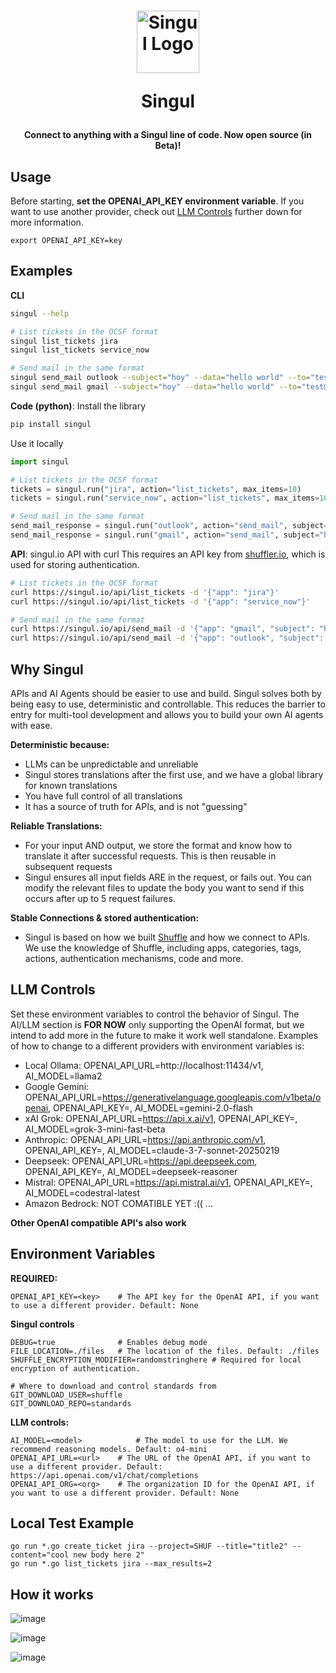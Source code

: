 <h1 align="center">

[<img src="https://shuffler.io/images/logos/singul.svg" alt="Singul Logo" width="100"/>](https://singul.io)

Singul

</h1>
<h4 align="center">
Connect to anything with a Singul line of code. Now open source (in Beta)!
</h4>

## Usage
Before starting, **set the OPENAI_API_KEY environment variable**. If you want to use another provider, check out [LLM Controls](#llm-controls) further down for more information.

```
export OPENAI_API_KEY=key
```

## Examples
**CLI**
```bash
singul --help

# List tickets in the OCSF format
singul list_tickets jira 
singul list_tickets service_now 

# Send mail in the same format
singul send_mail outlook --subject="hoy" --data="hello world" --to="test@example.com"
singul send_mail gmail --subject="hoy" --data="hello world" --to="test@example.com"
```

**Code (python)**:
Install the library
```bash
pip install singul
```

Use it locally
```python
import singul

# List tickets in the OCSF format
tickets = singul.run("jira", action="list_tickets", max_items=10)
tickets = singul.run("service_now", action="list_tickets", max_items=10)

# Send mail in the same format
send_mail_response = singul.run("outlook", action="send_mail", subject="hoy", data="hello world" to="test@example.com")
send_mail_response = singul.run("gmail", action="send_mail", subject="hoy", data="hello world" to="test@example.com")
```

**API**: singul.io API with curl
This requires an API key from [shuffler.io](https://shuffler.io/register), which is used for storing authentication. 

```bash
# List tickets in the OCSF format
curl https://singul.io/api/list_tickets -d '{"app": "jira"}'
curl https://singul.io/api/list_tickets -d '{"app": "service_now"}'

# Send mail in the same format
curl https://singul.io/api/send_mail -d '{"app": "gmail", "subject": "hoy", data="hello world", to="test@example.com"}'
curl https://singul.io/api/send_mail -d '{"app": "outlook", "subject": "hoy", data="hello world", to="test@example.com"}'
```

## Why Singul
APIs and AI Agents should be easier to use and build. Singul solves both by being easy to use, deterministic and controllable. This reduces the barrier to entry for multi-tool development and allows you to build your own AI agents with ease. 

**Deterministic because:**
- LLMs can be unpredictable and unreliable
- Singul stores translations after the first use, and we have a global library for known translations
- You have full control of all translations
- It has a source of truth for APIs, and is not "guessing"

**Reliable Translations:**
- For your input AND output, we store the format and know how to translate it after successful requests. This is then reusable in subsequent requests
- Singul ensures all input fields ARE in the request, or fails out. You can modify the relevant files to update the body you want to send if this occurs after up to 5 request failures.

**Stable Connections & stored authentication:**
- Singul is based on how we built [Shuffle](https://shuffler.io) and how we connect to APIs. We use the knowledge of Shuffle, including apps, categories, tags, actions, authentication mechanisms, code and more. 

## LLM Controls
Set these environment variables to control the behavior of Singul. The AI/LLM section is **FOR NOW** only supporting the OpenAI format, but we intend to add more in the future to make it work well standalone. Examples of how to change to a different providers with environment variables is: 

* Local Ollama: OPENAI_API_URL=http://localhost:11434/v1, AI_MODEL=llama2
* Google Gemini: OPENAI_API_URL=https://generativelanguage.googleapis.com/v1beta/openai, OPENAI_API_KEY=<key>, AI_MODEL=gemini-2.0-flash
* xAI Grok: OPENAI_API_URL=https://api.x.ai/v1, OPENAI_API_KEY=<key>, AI_MODEL=grok-3-mini-fast-beta
* Anthropic: OPENAI_API_URL=https://api.anthropic.com/v1, OPENAI_API_KEY=<key>, AI_MODEL=claude-3-7-sonnet-20250219
* Deepseek: OPENAI_API_URL=https://api.deepseek.com, OPENAI_API_KEY=<key>, AI_MODEL=deepseek-reasoner
* Mistral: OPENAI_API_URL=https://api.mistral.ai/v1, OPENAI_API_KEY=<key>, AI_MODEL=codestral-latest
* Amazon Bedrock: NOT COMATIBLE YET :((
...

**Other OpenAI compatible API's also work**

## Environment Variables
**REQUIRED:**
```
OPENAI_API_KEY=<key> 	# The API key for the OpenAI API, if you want to use a different provider. Default: None
```

**Singul controls**
```
DEBUG=true 				# Enables debug mode
FILE_LOCATION=./files 	# The location of the files. Default: ./files
SHUFFLE_ENCRYPTION_MODIFIER=randomstringhere # Required for local encryption of authentication.

# Where to download and control standards from 
GIT_DOWNLOAD_USER=shuffle
GIT_DOWNLOAD_REPO=standards
```

**LLM controls:**
```
AI_MODEL=<model> 			# The model to use for the LLM. We recommend reasoning models. Default: o4-mini
OPENAI_API_URL=<url> 	# The URL of the OpenAI API, if you want to use a different provider. Default: https://api.openai.com/v1/chat/completions
OPENAI_API_ORG=<org> 	# The organization ID for the OpenAI API, if you want to use a different provider. Default: None
```

## Local Test Example
```
go run *.go create_ticket jira --project=SHUF --title="title2" --content="cool new body here 2"
go run *.go list_tickets jira --max_results=2
```


## How it works
![image](https://github.com/user-attachments/assets/4f06b240-2010-40f6-965b-95a9e381f97e)

![image](https://github.com/user-attachments/assets/fb1a0c83-d021-4308-9074-b5af822e2302)

![image](https://github.com/user-attachments/assets/fc659b7c-dbbc-4c36-8e53-fc23b59995e3)


